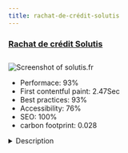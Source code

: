 ```yaml
---
title: rachat-de-crédit-solutis
---
```


<div style="height: 3rem">
  <a href="https://www.solutis.fr/"><h3>Rachat de crédit Solutis</h3></a>
</div>
<img loading="lazy" src="/images/thumbs/solutis.fr.jpg" alt="Screenshot of solutis.fr" />
<ul>
  <li>Performace: 93%</li>
  <li>
    First contentful paint:
    2.47Sec
  </li>
  <li>Best practices: 93%</li>
  <li>Accessibility: 76%</li>
  <li>SEO: 100%</li>
  <li>carbon footprint: 0.028</li>
</ul>
<details>
  <summary>Description</summary>
  <p>Solutis is a french financial company who offers purchasing loans to french people. This website made to present services, display informations about finance and somes tools like a simulator. Solutis is certified ISO 9001 since 2009 and the company was born in 1998.Solutis need a performant website for his cutomers, Joomla was the best CMS for this project. This website is secure, responsive and adaptable to news services. Some components have been developed by the technical Solutis team to add a form for loans and a inline simulator.</p>
</details>

